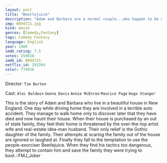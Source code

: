 ```yaml
---
layout: post
title: "Beetlejuice"
description: "Adam and Barbara are a normal couple...who happen to be dead. They have given their precious time to decorate their house and make it their own, but unfortunately a family is moving in, and not quietly. Adam and Barbara try to scare them out, but end up becoming the main attraction to the money making family. They call upon Beetlejuice to help, but Beetlejuice has more in mind than just helping..."
img: 0094721.jpg
kind: movie
genres: [Comedy,Fantasy]
tags: Comedy Fantasy 
language: English
year: 1988
imdb_rating: 7.5
votes: 250810
imdb_id: 0094721
netflix_id: 293204
color: 774936
---
```

Director: `Tim Burton`  

Cast: `Alec Baldwin` `Geena Davis` `Annie McEnroe` `Maurice Page` `Hugo Stanger` 

This is the story of Adam and Barbara who live in a beautiful house in New England. One day while driving home they are involved in a terrible auto accident. They manage to walk home only to discover later that they have died and now haunt their house. When their house is purchased by an out of state family, they feel their home is threatened by the over-the-top artist wife and real-estate idea-man husband. Their only relief is the Gothic daughter of the family. Their attempts at scaring the family out of the house are ignored or laughed at. Finally they fall to the temptation to use the people-exorciser Beetlejuice. When they find his tactics too dangerous, they attempt to contain him and save the family they were trying to boot.::FMJ_Joker